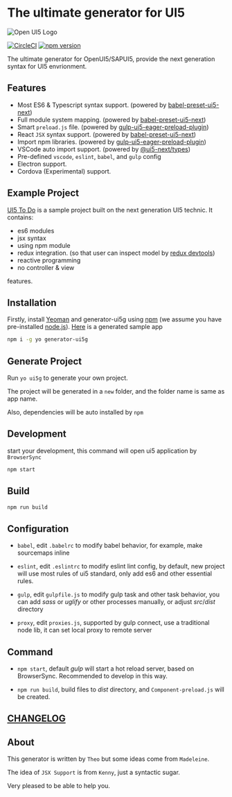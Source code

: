 # The ultimate generator for UI5

![Open UI5 Logo](https://openui5.org/images/OpenUI5_new_big_side.png)

[![CircleCI](https://circleci.com/gh/ui5-next/ui5g.svg?style=shield)](https://circleci.com/gh/ui5-next/ui5g)
[![npm version](https://badge.fury.io/js/generator-ui5g.svg)](https://www.npmjs.com/package/generator-ui5g)

The ultimate generator for OpenUI5/SAPUI5, provide the next generation syntax for UI5 envrionment.

## Features

* Most ES6 & Typescript syntax support. (powered by [babel-preset-ui5-next](https://github.com/ui5-next/babel-preset-ui5-next))
* Full module system mapping. (powered by [babel-preset-ui5-next](https://github.com/ui5-next/babel-preset-ui5-next))
* Smart `preload.js` file. (powered by [gulp-ui5-eager-preload-plugin](https://github.com/Soontao/gulp-ui5-eager-preload))
* React `JSX` syntax support. (powered by [babel-preset-ui5-next](https://github.com/ui5-next/babel-preset-ui5-next))
* Import npm libraries. (powered by [gulp-ui5-eager-preload-plugin](https://github.com/Soontao/gulp-ui5-eager-preload))
* VSCode auto import support. (powered by [@ui5-next/types](https://github.com/ui5-next/types))
* Pre-defined `vscode`, `eslint`, `babel`, and `gulp` config
* Electron support.
* Cordova (Experimental) support.

## Example Project

[UI5 To Do](https://github.com/ui5-next/ui5-todo) is a sample project built on the next generation UI5 technic. It contains: 

* es6 modules
* jsx syntax
* using npm module
* redux integration. (so that user can inspect model by [redux devtools](https://github.com/zalmoxisus/redux-devtools-extension))
* reactive programming
* no controller & view

features.

## Installation

Firstly, install [Yeoman](http://yeoman.io) and generator-ui5g using [npm](https://www.npmjs.com/) (we assume you have pre-installed [node.js](https://nodejs.org/)). [Here](https://github.com/Soontao/ui5g-generate-proj) is a generated sample app

```bash
npm i -g yo generator-ui5g
```

## Generate Project

Run `yo ui5g` to generate your own project.

The project will be generated in a `new` folder, and the folder name is same as app name.

Also, dependencies will be auto installed by `npm`

## Development

start your development, this command will open ui5 application by `BrowserSync`

```bash
npm start
```

## Build

```bash
npm run build
```

## Configuration

* ```babel```, edit ```.babelrc``` to modify babel behavior, for example, make sourcemaps inline

* ```eslint```, edit ```.eslintrc``` to modify eslint lint config, by default, new project will use most rules of ui5 standard, only add es6 and other essential rules.

* ```gulp```, edit ```gulpfile.js``` to modify gulp task and other task behavior, you can add *sass* or *uglify* or other processes manually, or adjust *src*/*dist* directory

* ```proxy```, edit ```proxies.js```, supported by gulp connect, use a traditional node lib, it can set local proxy to remote server

## Command

* ```npm start```, default *gulp* will start a hot reload server, based on BrowserSync. Recommended to develop in this way.
  
* ```npm run build```, build files to *dist* directory, and ```Component-preload.js``` will be created.

## [CHANGELOG](./CHANGELOG.md)

## About

This generator is written by `Theo` but some ideas come from `Madeleine`.

The idea of `JSX Support` is from `Kenny`, just a syntactic sugar.

Very pleased to be able to help you.
